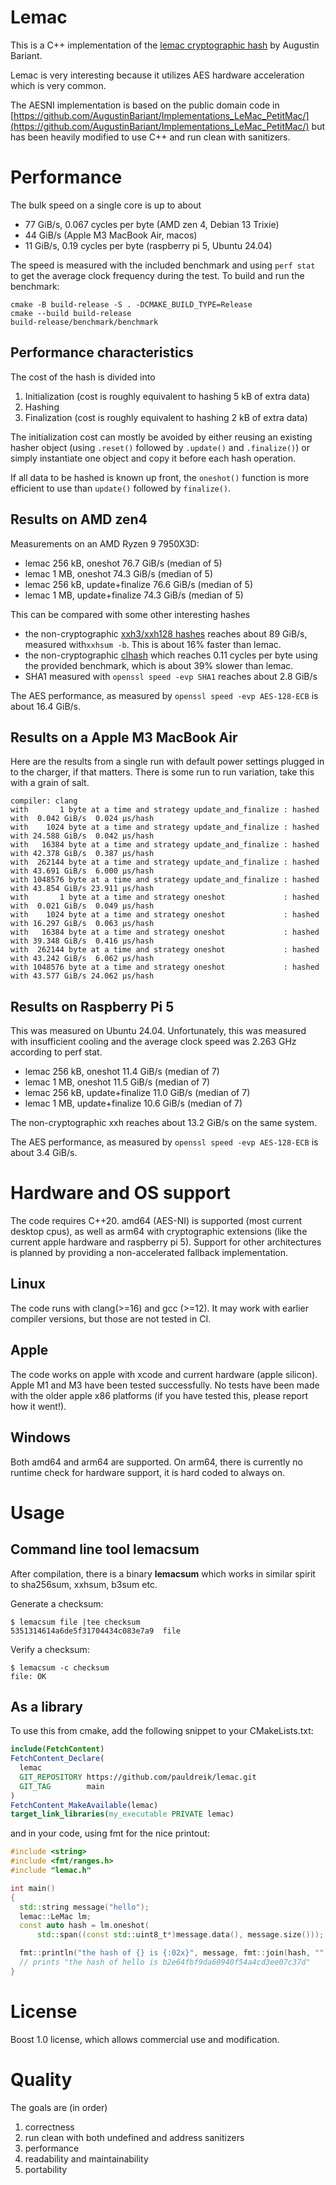 # Lemac

This is a C++ implementation of the [lemac cryptographic hash](https://doi.org/10.46586/tosc.v2024.i2.35-67) by Augustin Bariant.

Lemac is very interesting because it utilizes AES hardware acceleration which is very common.

The AESNI implementation is based on the public domain code in [https://github.com/AugustinBariant/Implementations_LeMac_PetitMac/](https://github.com/AugustinBariant/Implementations_LeMac_PetitMac/) but has been heavily modified to use C++ and run clean with sanitizers.

# Performance

The bulk speed on a single core is up to about

  * 77 GiB/s, 0.067 cycles per byte (AMD zen 4, Debian 13 Trixie)
  * 44 GiB/s (Apple M3 MacBook Air, macos) 
  * 11 GiB/s, 0.19 cycles per byte (raspberry pi 5, Ubuntu 24.04)

The speed is measured with the included benchmark and using `perf stat` to get the average clock frequency during the test. To build and run the benchmark:

    cmake -B build-release -S . -DCMAKE_BUILD_TYPE=Release
    cmake --build build-release
    build-release/benchmark/benchmark

## Performance characteristics

The cost of the hash is divided into

 1. Initialization (cost is roughly equivalent to hashing 5 kB of extra data) 
 2. Hashing
 3. Finalization (cost is roughly equivalent to hashing 2 kB of extra data)

The initialization cost can mostly be avoided by either reusing an existing hasher object (using `.reset()` followed by `.update()` and `.finalize()`) or simply instantiate one object and copy it before each hash operation.

If all data to be hashed is known up front, the `oneshot()` function is more efficient to use than `update()` followed by `finalize()`.

## Results on AMD zen4

Measurements on an AMD Ryzen 9 7950X3D:
 * lemac 256 kB, oneshot 76.7 GiB/s (median of 5)
 * lemac 1 MB, oneshot 74.3 GiB/s (median of 5)
 * lemac 256 kB, update+finalize 76.6 GiB/s (median of 5)
 * lemac 1 MB, update+finalize 74.3 GiB/s (median of 5)

This can be compared with some other interesting hashes
 * the non-cryptographic [xxh3/xxh128 hashes](https://xxhash.com/) reaches about 89 GiB/s, measured with`xxhsum -b`.  This is about 16% faster than lemac.
 * the non-cryptographic [clhash](https://github.com/simdhash/clhash) which reaches 0.11 cycles per byte using the provided benchmark, which is about 39% slower than lemac.
 * SHA1 measured with `openssl speed -evp SHA1` reaches about 2.8 GiB/s 

The AES performance, as measured by `openssl speed -evp AES-128-ECB` is about 16.4 GiB/s.

## Results on a Apple M3 MacBook Air

Here are the results from a single run with default power settings plugged in to the charger, if that matters. There is some run to run variation, take this with a grain of salt.

```
compiler: clang
with       1 byte at a time and strategy update_and_finalize : hashed with  0.042 GiB/s  0.024 µs/hash
with    1024 byte at a time and strategy update_and_finalize : hashed with 24.588 GiB/s  0.042 µs/hash
with   16384 byte at a time and strategy update_and_finalize : hashed with 42.378 GiB/s  0.387 µs/hash
with  262144 byte at a time and strategy update_and_finalize : hashed with 43.691 GiB/s  6.000 µs/hash
with 1048576 byte at a time and strategy update_and_finalize : hashed with 43.854 GiB/s 23.911 µs/hash
with       1 byte at a time and strategy oneshot             : hashed with  0.021 GiB/s  0.049 µs/hash
with    1024 byte at a time and strategy oneshot             : hashed with 16.297 GiB/s  0.063 µs/hash
with   16384 byte at a time and strategy oneshot             : hashed with 39.348 GiB/s  0.416 µs/hash
with  262144 byte at a time and strategy oneshot             : hashed with 43.242 GiB/s  6.062 µs/hash
with 1048576 byte at a time and strategy oneshot             : hashed with 43.577 GiB/s 24.062 µs/hash
```

## Results on Raspberry Pi 5

This was measured on Ubuntu 24.04. Unfortunately, this was measured with insufficient cooling and the average clock speed was 2.263 GHz according to perf stat.

 * lemac 256 kB, oneshot 11.4 GiB/s (median of 7)
 * lemac 1 MB, oneshot 11.5 GiB/s (median of 7)
 * lemac 256 kB, update+finalize 11.0 GiB/s (median of 7)
 * lemac 1 MB, update+finalize 10.6 GiB/s (median of 7)

The non-cryptographic xxh reaches about 13.2 GiB/s on the same system.

The AES performance, as measured by `openssl speed -evp AES-128-ECB` is about 3.4 GiB/s.

# Hardware and OS support

The code requires C++20. amd64 (AES-NI) is supported (most current desktop cpus), as well as arm64 with cryptographic extensions (like the current apple hardware and raspberry pi 5). Support for other architectures is planned by providing a non-accelerated fallback implementation.

## Linux
The code runs with clang(>=16) and gcc (>=12). It may work with earlier compiler versions, but those are not tested in CI.

## Apple
The code works on apple with xcode and current hardware (apple silicon).
Apple M1 and M3 have been tested successfully. No tests have been made with the older apple x86 platforms (if you have tested this, please report how it went!).

## Windows
Both amd64 and arm64 are supported. On arm64, there is currently no runtime check for hardware support, it is hard coded to always on.

# Usage

## Command line tool lemacsum

After compilation, there is a binary **lemacsum** which works in similar spirit to sha256sum, xxhsum,  b3sum etc.

Generate a checksum:

    $ lemacsum file |tee checksum
    5351314614a6de5f31704434c083e7a9  file

Verify a checksum:

    $ lemacsum -c checksum
    file: OK


## As a library

To use this from cmake, add the following snippet to your CMakeLists.txt:

```cmake
include(FetchContent)
FetchContent_Declare(
  lemac
  GIT_REPOSITORY https://github.com/pauldreik/lemac.git
  GIT_TAG        main
)
FetchContent_MakeAvailable(lemac)
target_link_libraries(my_executable PRIVATE lemac)
```

and in your code, using fmt for the nice printout:

```cpp
#include <string>
#include <fmt/ranges.h>
#include "lemac.h"

int main()
{
  std::string message("hello");
  lemac::LeMac lm;
  const auto hash = lm.oneshot(
      std::span((const std::uint8_t*)message.data(), message.size()));

  fmt::println("the hash of {} is {:02x}", message, fmt::join(hash, ""));
  // prints "the hash of hello is b2e64fbf9da60940f54a4cd3ee07c37d"
}
```

# License

Boost 1.0 license, which allows commercial use and modification.

# Quality

The goals are (in order)

 1. correctness
 2. run clean with both undefined and address sanitizers
 3. performance
 4. readability and maintainability
 5. portability
